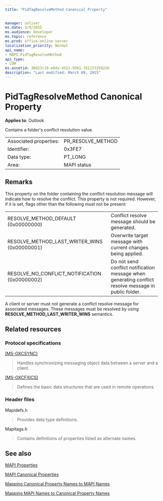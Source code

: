 ```yaml
---
title: "PidTagResolveMethod Canonical Property"
 
 
manager: soliver
ms.date: 3/9/2015
ms.audience: Developer
ms.topic: reference
ms.prod: office-online-server
localization_priority: Normal
api_name:
- MAPI.PidTagResolveMethod
api_type:
- COM
ms.assetid: 30d23c19-e0da-4511-9361-761153259216
description: "Last modified: March 09, 2015"
---
```


# PidTagResolveMethod Canonical Property

  
  
**Applies to**: Outlook 
  
Contains a folder's conflict resolution value.
  
|||
|:-----|:-----|
|Associated properties:  <br/> |PR_RESOLVE_METHOD  <br/> |
|Identifier:  <br/> |0x3FE7  <br/> |
|Data type:  <br/> |PT_LONG  <br/> |
|Area:  <br/> |MAPI status  <br/> |
   
## Remarks

This property on the folder containing the conflict resolution message will indicate how to resolve the conflict. This property is not required. However, if it is set, flags other than the following must not be present:
  
|||
|:-----|:-----|
|RESOLVE_METHOD_DEFAULT (0x00000000)  <br/> |Conflict resolve message should be generated.  <br/> |
|RESOLVE_METHOD_LAST_WRITER_WINS (0x00000001)  <br/> |Overwrite target message with current changes being applied.  <br/> |
|RESOLVE_NO_CONFLICT_NOTIFICATION (0x00000002)  <br/> |Do not send conflict notification message when generating conflict resolve message in public folder.  <br/> |
   
A client or server must not generate a conflict resolve message for associated messages. These messages must be resolved by using **RESOLVE_METHOD_LAST_WRITER_WINS** semantics. 
  
## Related resources

### Protocol specifications

[[MS-OXCSYNC]](http://msdn.microsoft.com/library/fd3e23ef-341a-4a8c-a0e9-6afecbb11c40%28Office.15%29.aspx)
  
> Handles synchronizing messaging object data between a server and a client.
    
[[MS-OXCFXICS]](http://msdn.microsoft.com/library/b9752f3d-d50d-44b8-9e6b-608a117c8532%28Office.15%29.aspx)
  
> Defines the basic data structures that are used in remote operations.
    
### Header files

Mapidefs.h
  
> Provides data type definitions.
    
Mapitags.h
  
> Contains definitions of properties listed as alternate names.
    
## See also



[MAPI Properties](mapi-properties.md)
  
[MAPI Canonical Properties](mapi-canonical-properties.md)
  
[Mapping Canonical Property Names to MAPI Names](mapping-canonical-property-names-to-mapi-names.md)
  
[Mapping MAPI Names to Canonical Property Names](mapping-mapi-names-to-canonical-property-names.md)

